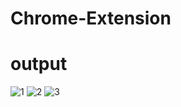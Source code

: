# Chrome-Extension
# output
![1](https://user-images.githubusercontent.com/110808956/184330160-9afedef1-a8d1-4a7d-a0aa-ff488c1e9196.jpeg)
![2](https://user-images.githubusercontent.com/110808956/184330168-9c749422-ab97-4387-865c-fdebfff9686a.jpeg)
![3](https://user-images.githubusercontent.com/110808956/184330181-eb342fd8-c7c0-462e-b999-065f790b6a54.jpeg)
